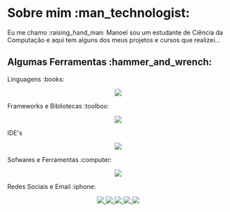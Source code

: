 <h1>Sobre mim :man_technologist:</h1>
<p>Eu me chamo :raising_hand_man: Manoel sou um estudante de Ciência da Computação e aqui tem alguns dos meus projetos e cursos que realizei...</p>

<h2>Algumas Ferramentas :hammer_and_wrench:</h2>
<p>Linguagens :books:</p>
<p align="center"> 
  <a href="https://skillicons.dev">
    <img src="https://skillicons.dev/icons?i=py,c,cs,dotnet,mysql,html,md" />
  </a>
</p>
<p>Frameworks e Bibliotecas :toolbox:</p>
<p align="center"> 
  <a href="https://skillicons.dev">
    <img src="https://skillicons.dev/icons?i=dotnet" />
  </a>
</p>
<p>IDE's</p>
<p align="center"> 
  <a href="https://skillicons.dev">
    <img src="https://skillicons.dev/icons?i=visualstudio,vscode,pycharm" />
  </a>
</p>
<p>Sofwares e Ferramentas :computer:</p>
<p align="center"> 
  <a href="https://skillicons.dev">
    <img src="https://skillicons.dev/icons?i=git,windows,linux,graphql,ps,pr&perline=4" />
  </a>
</p>
<p>Redes Sociais e Email :iphone:</p>
<p align="center">
  <a href="https://github.com/manoelnobrega">
    <img src="https://skillicons.dev/icons?i=github", "GitHub" />
  </a>
  <a href="https://www.linkedin.com/in/manoel5/">
    <img src="https://skillicons.dev/icons?i=linkedin" />
  </a>
  <a href="https://www.instagram.com/manoel.3000/">
    <img src="https://skillicons.dev/icons?i=instagram" />
  </a>
  <a href="manoelnobrega000@gmail.com">
    <img src="https://skillicons.dev/icons?i=gmail" />
  </a>
  <a href="manoelnobreganeto@outlook.com">
    <img src="https://skillicons.dev/icons?i=windows" />
  </a>
</p>
